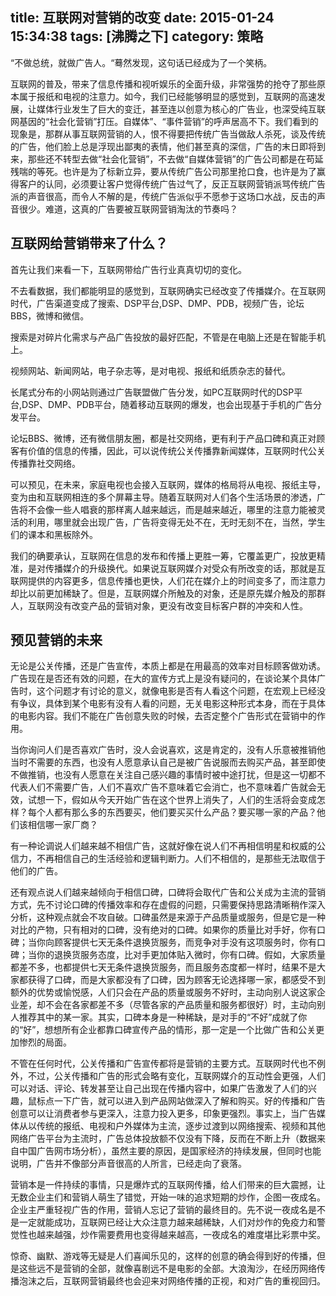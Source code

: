 title: 互联网对营销的改变
date: 2015-01-24 15:34:38
tags: [沸腾之下]
category: 策略
---
“不做总统，就做广告人。“蓦然发现，这句话已经成为了一个笑柄。

互联网的普及，带来了信息传播和视听娱乐的全面升级，非常强势的抢夺了那些原本属于报纸和电视的注意力。如今，我们已经能够明显的感觉到，互联网的高速发展，让媒体行业发生了巨大的变迁，甚至连以创意为核心的广告业，也深受纯互联网基因的“社会化营销”打压。自媒体”、“事件营销”的呼声居高不下。我们看到的现象是，那群从事互联网营销的人，恨不得要把传统广告当做敌人杀死，谈及传统的广告，他们脸上总是浮现出鄙夷的表情，他们甚至真的深信，广告的末日即将到来，那些还不转型去做“社会化营销”，不去做“自媒体营销”的广告公司都是在苟延残喘的等死。也许是为了标新立异，要从传统广告公司那里抢口食，也许是为了赢得客户的认同，必须要让客户觉得传统广告过气<!--more-->了，反正互联网营销派骂传统广告派的声音很高，而令人不解的是，传统广告派似乎不愿参于这场口水战，反击的声音很少。难道，这真的广告要被互联网营销淘汰的节奏吗？
## 互联网给营销带来了什么？

首先让我们来看一下，互联网带给广告行业真真切切的变化。

不去看数据，我们都能明显的感觉到，互联网确实已经改变了传播媒介。在互联网时代，广告渠道变成了搜索、DSP平台,DSP、DMP、PDB，视频广告，论坛BBS，微博和微信。

搜索是对碎片化需求与产品广告投放的最好匹配，不管是在电脑上还是在智能手机上。

视频网站、新闻网站，电子杂志等，是对电视、报纸和纸质杂志的替代。

长尾式分布的小网站则通过广告联盟做广告分发，如PC互联网时代的DSP平台,DSP、DMP、PDB平台，随着移动互联网的爆发，也会出现基于手机的广告分发平台。

论坛BBS、微博，还有微信朋友圈，都是社交网络，更有利于产品口碑和真正对顾客有价值的信息的传播，因此，可以说传统公关传播靠新闻媒体，互联网时代公关传播靠社交网络。

可以预见，在未来，家庭电视也会接入互联网，媒体的格局将从电视、报纸主导，变为由和互联网相连的多个屏幕主导。随着互联网对人们各个生活场景的渗透，广告将不会像一些人唱衰的那样离人越来越远，而是越来越近，哪里的注意力能被灵活的利用，哪里就会出现广告，广告将变得无处不在，无时无刻不在，当然，学生们的课本和黑板除外。

我们的确要承认，互联网在信息的发布和传播上更胜一筹，它覆盖更广，投放更精准，是对传播媒介的升级换代。如果说互联网媒介对受众有所改变的话，那就是互联网提供的内容更多，信息传播也更快，人们花在媒介上的时间变多了，而注意力却比以前更加稀缺了。但是，互联网媒介所触及的对象，还是原先媒介触及的那群人，互联网没有改变产品的营销对象，更没有改变目标客户群的冲突和人性。
## 预见营销的未来

无论是公关传播，还是广告宣传，本质上都是在用最高的效率对目标顾客做劝诱。广告现在是否还有效的问题，在大的宣传方式上是没有疑问的，在谈论某个具体广告时，这个问题才有讨论的意义，就像电影是否有人看这个问题，在宏观上已经没有争议，具体到某个电影有没有人看的问题，无关电影这种形式本身，而在于具体的电影内容。我们不能在广告创意失败的时候，去否定整个广告形式在营销中的作用。

当你询问人们是否喜欢广告时，没人会说喜欢，这是肯定的，没有人乐意被推销他当时不需要的东西，也没有人愿意承认自己是被广告说服而去购买产品，甚至即使不做推销，也没有人愿意在关注自己感兴趣的事情时被中途打扰，但是这一切都不代表人们不需要广告，人们不喜欢广告不意味着它会消亡，也不意味着广告就会无效，试想一下，假如从今天开始广告在这个世界上消失了，人们的生活将会变成怎样？每个人都有那么多的东西要买，他们要买买什么产品？要买哪一家的产品？他们该相信哪一家厂商？

有一种论调说人们越来越不相信广告，这就好像在说人们不再相信明星和权威的公信力，不再相信自己的生活经验和逻辑判断力。人们不相信的，是那些无法取信于他们的广告。

还有观点说人们越来越倾向于相信口碑，口碑将会取代广告和公关成为主流的营销方式，先不讨论口碑的传播效率和存在虚假的问题，只需要保持思路清晰稍作深入分析，这种观点就会不攻自破。口碑虽然是来源于产品质量或服务，但是它是一种对比的产物，只有相对的口碑，没有绝对的口碑。如果你的质量比对手好，你有口碑；当你向顾客提供七天无条件退换货服务，而竞争对手没有这项服务时，你有口碑；当你的退换货服务态度，比对手更加体贴入微时，你有口碑。假如，大家质量都差不多，也都提供七天无条件退换货服务，而且服务态度都一样时，结果不是大家都获得了口碑，而是大家都没有了口碑，因为顾客无论选择哪一家，都感受不到额外的优势或愉悦感，人们只会在产品的质量或服务不好时，主动向别人说这家企业差，却不会在各家都差不多（尽管各家的产品质量和服务都很好）时，主动向别人推荐其中的某一家。其实，口碑本身是一种稀缺，是对手的“不好”成就了你的“好”，想想所有企业都靠口碑宣传产品的情形，那一定是一个比做广告和公关更加惨烈的局面。

不管在任何时代，公关传播和广告宣传都将是营销的主要方式。互联网时代也不例外，不过，公关传播和广告的形式会略有变化，互联网媒介的互动性会更强，人们可以对话、评论、转发甚至让自己出现在传播内容中，如果广告激发了人们的兴趣，鼠标点一下广告，就可以进入到产品网站做深入了解和购买。好的传播和广告创意可以让消费者参与更深入，注意力投入更多，印象更强烈。事实上，当广告媒体从以传统的报纸、电视和户外媒体为主流，逐步过渡到以网络搜索、视频和其他网络广告平台为主流时，广告总体投放额不仅没有下降，反而在不断上升（数据来自中国广告网市场分析），虽然主要的原因，是国家经济的持续发展，但同时也能说明，广告并不像部分声音很高的人所言，已经走向了衰落。

营销本是一件持续的事情，只是爆炸式的互联网传播，给人们带来的巨大震撼，让无数企业主们和营销人萌生了错觉，开始一味的追求短期的炒作，企图一夜成名。企业主严重轻视广告的作用，营销人忘记了营销的最终目的。先不说一夜成名是不是一定就能成功，互联网已经让大众注意力越来越稀缺，人们对炒作的免疫力和警觉性也越来越强，炒作需要费用也变得越来越高，一夜成名的难度堪比彩票中奖。

惊奇、幽默、游戏等无疑是人们喜闻乐见的，这样的创意的确会得到好的传播，但是这些远不是营销的全部，就像喜剧远不是电影的全部。大浪淘沙，在经历网络传播泡沫之后，互联网营销最终也会迎来对网络传播的正视，和对广告的重视回归。